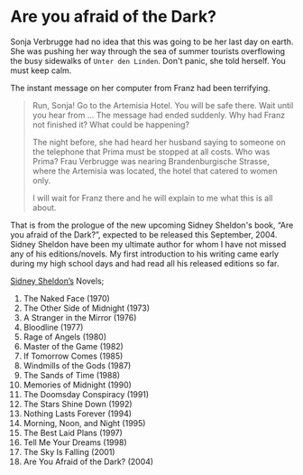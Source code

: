 # Are you afraid of the Dark?

Sonja Verbrugge had no idea that this was going to be her last day on earth. She was pushing her way through the sea of summer tourists overflowing the busy sidewalks of `Unter den Linden`. Don't panic, she told herself. You must keep calm.

The instant message on her computer from Franz had been terrifying.

> Run, Sonja! Go to the Artemisia Hotel. You will be safe there. Wait until you hear from ... The message had ended suddenly. Why had Franz not finished it? What could be happening?
> 
> The night before, she had heard her husband saying to someone on the telephone that Prima must be stopped at all costs. Who was Prima? Frau Verbrugge was nearing Brandenburgische Strasse, where the Artemisia was located, the hotel that catered to women only.
> 
> I will wait for Franz there and he will explain to me what this is all about.

That is from the prologue of the new upcoming Sidney Sheldon's book, “Are you afraid of the Dark?”, expected to be released this September, 2004. Sidney Sheldon have been my ultimate author for whom I have not missed any of his editions/novels. My first introduction to his writing came early during my high school days and had read all his released editions so far.

[Sidney Sheldon’s](https://en.wikipedia.org/wiki/Sidney_Sheldon) Novels;

1. The Naked Face (1970)
2. The Other Side of Midnight (1973)
3. A Stranger in the Mirror (1976)
4. Bloodline (1977)
5. Rage of Angels (1980)
6. Master of the Game (1982)
7. If Tomorrow Comes (1985)
8. Windmills of the Gods (1987)
9. The Sands of Time (1988)
10. Memories of Midnight (1990)
11. The Doomsday Conspiracy (1991)
12. The Stars Shine Down (1992)
13. Nothing Lasts Forever (1994)
14. Morning, Noon, and Night (1995)
15. The Best Laid Plans (1997)
16. Tell Me Your Dreams (1998)
17. The Sky Is Falling (2001)
18. Are You Afraid of the Dark? (2004)